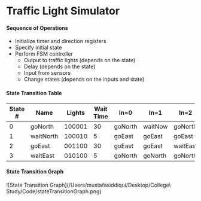 # Traffic Light Simulator

#### Sequence of Operations
- Initialize timer and direction registers
- Specify initial state
- Perform FSM controller
    - Output to traffic lights (depends on the state)
    - Delay (depends on the state)
    - Input from sensors
    - Change states (depends on the inputs and state)

#### State Transition Table
| State # | Name | Lights | Wait Time | In=0 | In=1 | In=2 | In=3 |
| --------|------|--------|-----------|------|------|------|------|
| 0       | goNorth | 100001   | 30   | goNorth | waitNow | goNorth | waitNow |
| 1       | waitNorth | 100010 | 5    | goEast  | goEast  | goEast  | goEast  |
| 2       | goEast | 001100    | 30   | goEast  | goEast  | waitEast| waitEast|
| 3       | waitEast | 010100  | 5    | goNorth | goNorth | goNorth | goNorth |

#### State Transition Graph
![State Transition Graph](/Users/mustafasiddiqui/Desktop/College\ Study/Code/stateTransitionGraph.png)
